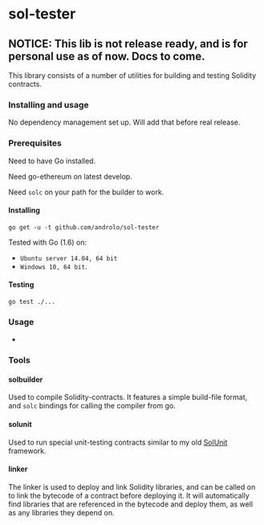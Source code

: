 # sol-tester

## NOTICE: This lib is not release ready, and is for personal use as of now. Docs to come.

This library consists of a number of utilities for building and testing Solidity contracts.

### Installing and usage

No dependency management set up. Will add that before real release.

### Prerequisites

Need to have Go installed.

Need go-ethereum on latest develop.

Need `solc` on your path for the builder to work.

#### Installing

`go get -u -t github.com/androlo/sol-tester`

Tested with Go (1.6) on:

- `Ubuntu server 14.04, 64 bit`
- `Windows 10, 64 bit`.

#### Testing

`go test ./...`

### Usage

-

### Tools

#### solbuilder

Used to compile Solidity-contracts. It features a simple build-file format, and `solc` bindings for calling the compiler from go.

#### solunit

Used to run special unit-testing contracts similar to my old [SolUnit](https://github.com/smartcontractproduction/sol-unit) framework.

#### linker

The linker is used to deploy and link Solidity libraries, and can be called on to link the bytecode of a contract before deploying it. It will automatically find libraries that are referenced in the bytecode and deploy them, as well as any libraries they depend on.